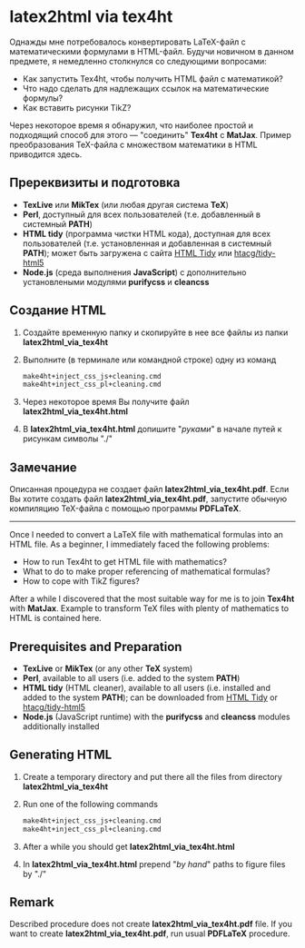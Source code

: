 # latex2html via tex4ht

Однажды мне потребовалось конвертировать LaTeX-файл с математическими формулами в HTML-файл. Будучи новичном в данном предмете, я немедленно столкнулся со следующими вопросами:

* Как запустить Tex4ht, чтобы получить HTML файл с математикой?
* Что надо сделать для надлежащих ссылок на математические формулы?
* Как вставить рисунки TikZ?

Через некоторое время я обнаружил, что наиболее простой и подходящий способ для этого &mdash; "соединить"
**Tex4ht** c **MatJax**. Пример преобразования TeX-файла с множеством математики в HTML приводится здесь.

## Пререквизиты и подготовка

* **TexLive** или **MikTex** (или любая другая система **TeX**)
* **Perl**, доступный для всех пользователей (т.е. добавленный в системный **PATH**)
* **HTML tidy** (программа чистки HTML кода), доступная для всех пользователей (т.е. установленная и добавленная в системный **PATH**); может быть загружена с сайта [HTML Tidy](https://www.html-tidy.org/) или [htacg/tidy-html5](https://github.com/htacg/tidy-html5)
* **Node.js** (среда выполнения **JavaScript**) с дополнительно установлеными модулями **purifycss** и **cleancss**

## Создание HTML

1. Создайте временную папку и скопируйте в нее все файлы из папки **latex2html_via_tex4ht**

2. Выполните (в терминале или командной строке) одну из команд

   ```sh
   make4ht+inject_css_js+cleaning.cmd
   make4ht+inject_css_pl+cleaning.cmd
   ```

3. Через некоторое время Вы получите файл **latex2html_via_tex4ht.html**

4. В **latex2html_via_tex4ht.html** допишите "*руками*" в начале путей к рисункам символы "./"

## Замечание

Описанная процедура не создает файл **latex2html_via_tex4ht.pdf**. Если Вы хотите создать файл **latex2html_via_tex4ht.pdf**, запустите обычную компиляцию TeX-файла с помощью программы **PDFLaTeX**.

---

Once I needed to convert a LaTeX file with mathematical formulas into an HTML file. As a beginner, I immediately faced the following problems:

* How to run Tex4ht to get HTML file with mathematics?
* What to do to make proper referencing of mathematical formulas?
* How to cope with TikZ figures?

After a while I discovered that the most suitable way for me is to join
**Tex4ht** with **MatJax**. Example to transform TeX files with plenty of mathematics to HTML is contained here.

## Prerequisites and Preparation

* **TexLive** or **MikTex** (or any other **TeX** system)
* **Perl**, available to all users (i.e. added to the system **PATH**)
* **HTML tidy** (HTML cleaner), available to all users (i.e. installed and added to the system **PATH**); can be downloaded from [HTML Tidy](https://www.html-tidy.org/) or [htacg/tidy-html5](https://github.com/htacg/tidy-html5)
* **Node.js** (JavaScript runtime) with the **purifycss** and **cleancss** modules additionally installed

## Generating HTML

1. Create a temporary directory and put there all the files from directory **latex2html_via_tex4ht**
2. Run one of the following commands

    ```sh
    make4ht+inject_css_js+cleaning.cmd
    make4ht+inject_css_pl+cleaning.cmd
    ```

3. After a while you should get **latex2html_via_tex4ht.html**
4. In **latex2html_via_tex4ht.html** prepend "*by hand*" paths to figure files by "./"

## Remark

Described procedure does not create **latex2html_via_tex4ht.pdf** file. If you want to create **latex2html_via_tex4ht.pdf**, run usual **PDFLaTeX** procedure.
